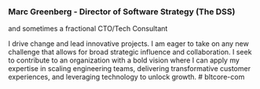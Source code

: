 ### Marc Greenberg - Director of Software Strategy (The DSS)
and sometimes a fractional CTO/Tech Consultant

I drive change and lead innovative projects. I am eager to take on any new challenge that allows for broad strategic influence and collaboration. I seek to contribute to an organization with a bold vision where I can apply my expertise in scaling engineering teams, delivering transformative customer experiences, and leveraging technology to unlock growth. # bltcore-com
